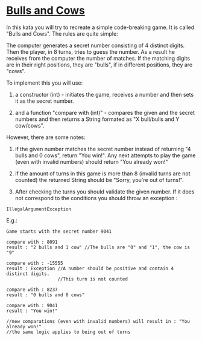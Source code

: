 # [Bulls and Cows](https://www.codewars.com/kata/bulls-and-cows "https://www.codewars.com/kata/5be1a950d2055d589500005b")

In this kata you will try to recreate a simple code-breaking game. It is called "Bulls and Cows". The rules are quite simple:

The computer generates a secret number consisting of 4 distinct digits. Then the player, in 8 turns, tries to guess the number. As a result he receives from the computer the number of matches. If the matching digits are in their right positions, they are "bulls", if in different positions, they are "cows". 

To implement this you will use:

1) a constructor (int) - initiates the game, receives a number and then sets it as the secret number.

2) and a function "compare with (int)" - compares the given and the secret numbers and then returns a String formated as "X bull/bulls and Y cow/cows". 

However, there are some notes:

1) if the given number matches the secret number instead of returning "4 bulls and 0 cows", return "You win!". Any next attempts to play the game (even with invalid numbers) should return "You already won!"

2) if the amount of turns in this game is more than 8 (invalid turns are not counted) the returned String should be "Sorry, you're out of turns!".

3) After checking the turns you should validate the given number. If it does not correspond to the conditions you should throw an exception :
```  
IllegalArgumentException 
```
E.g.:
```
Game starts with the secret number 9041

compare with : 8091
result : "2 bulls and 1 cow" //The bulls are "0" and "1", the cow is "9"

compare with : -15555
result : Exception //A number should be positive and contain 4 distinct digits. 
                   //This turn is not counted
                   
compare with : 8237
result : "0 bulls and 0 cows"

compare with : 9041
result : "You win!"

//new comparations (even with invalid numbers) will result in : "You already won!"
//the same logic applies to being out of turns
```